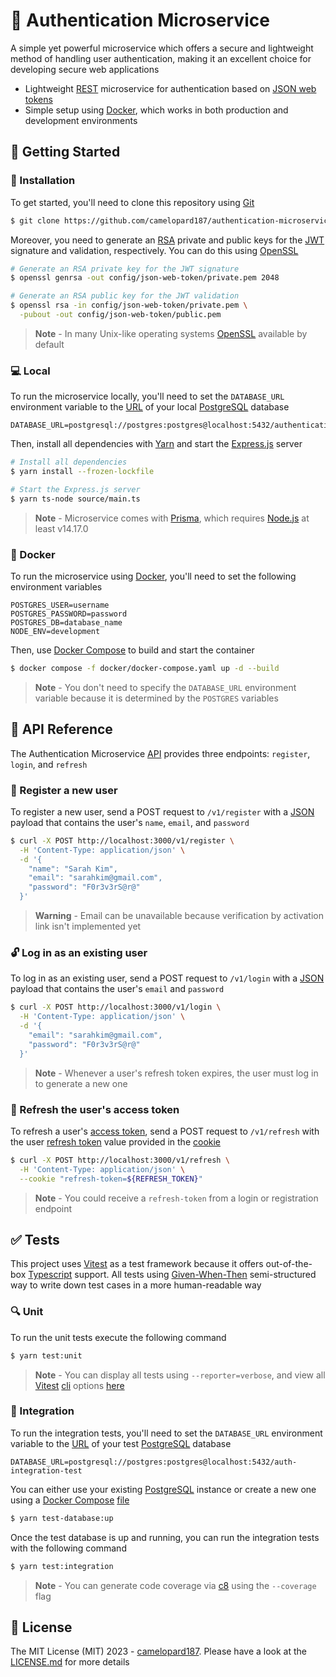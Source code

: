 # 🌻 Authentication Microservice

A simple yet powerful microservice which offers a secure and lightweight method of handling user authentication, making it an excellent choice for developing secure web applications

- Lightweight [REST](https://en.wikipedia.org/wiki/Representational_state_transfer) microservice for authentication based on [JSON web tokens](https://jwt.io/)
- Simple setup using [Docker](https://www.docker.com/), which works in both production and development environments

## 🤸 Getting Started

### 💾 Installation

To get started, you'll need to clone this repository using [Git](https://git-scm.com/)

```bash
$ git clone https://github.com/camelopard187/authentication-microservice-lightweight.git
```

Moreover, you need to generate an [RSA](<https://en.wikipedia.org/wiki/RSA_(cryptosystem)>) private and public keys for the [JWT](https://jwt.io/) signature and validation, respectively. You can do this using [OpenSSL](https://www.openssl.org/)

```bash
# Generate an RSA private key for the JWT signature
$ openssl genrsa -out config/json-web-token/private.pem 2048

# Generate an RSA public key for the JWT validation
$ openssl rsa -in config/json-web-token/private.pem \
  -pubout -out config/json-web-token/public.pem
```

> **Note** - In many Unix-like operating systems [OpenSSL](https://www.openssl.org/) available by default

### 💻 Local

To run the microservice locally, you'll need to set the `DATABASE_URL` environment variable to the [URL](https://en.wikipedia.org/wiki/URL) of your local [PostgreSQL](https://www.postgresql.org/) database

```env
DATABASE_URL=postgresql://postgres:postgres@localhost:5432/authentication
```

Then, install all dependencies with [Yarn](https://yarnpkg.com/) and start the [Express.js](https://expressjs.com/) server

```bash
# Install all dependencies
$ yarn install --frozen-lockfile

# Start the Express.js server
$ yarn ts-node source/main.ts
```

> **Note** - Microservice comes with [Prisma](https://www.prisma.io/), which requires [Node.js](https://nodejs.org/) at least v14.17.0

### 🐳 Docker

To run the microservice using [Docker](https://www.docker.com/), you'll need to set the following environment variables

```env
POSTGRES_USER=username
POSTGRES_PASSWORD=password
POSTGRES_DB=database_name
NODE_ENV=development
```

Then, use [Docker Compose](https://docs.docker.com/compose/) to build and start the container

```bash
$ docker compose -f docker/docker-compose.yaml up -d --build
```

> **Note** - You don't need to specify the `DATABASE_URL` environment variable because it is determined by the `POSTGRES` variables

## 🌿 API Reference

The Authentication Microservice [API](https://en.wikipedia.org/wiki/API) provides three endpoints: `register`, `login`, and `refresh`

### 🪪 Register a new user

To register a new user, send a POST request to `/v1/register` with a [JSON](https://www.json.org/) payload that contains the user's `name`, `email`, and `password`

```bash
$ curl -X POST http://localhost:3000/v1/register \
  -H 'Content-Type: application/json' \
  -d '{
    "name": "Sarah Kim",
    "email": "sarahkim@gmail.com",
    "password": "F0r3v3rS@r@"
  }'
```

> **Warning** - Email can be unavailable because verification by activation link isn't implemented yet

### 🔓 Log in as an existing user

To log in as an existing user, send a POST request to `/v1/login` with a [JSON](https://www.json.org/) payload that contains the user's `email` and `password`

```bash
$ curl -X POST http://localhost:3000/v1/login \
  -H 'Content-Type: application/json' \
  -d '{
    "email": "sarahkim@gmail.com",
    "password": "F0r3v3rS@r@"
  }'
```

> **Note** - Whenever a user's refresh token expires, the user must log in to generate a new one

### 🔄 Refresh the user's access token

To refresh a user's [access token](https://auth0.com/docs/secure/tokens/access-tokens), send a POST request to `/v1/refresh` with the user [refresh token](https://auth0.com/docs/secure/tokens/refresh-tokens) value provided in the [cookie](https://en.wikipedia.org/wiki/Cookie)

```bash
$ curl -X POST http://localhost:3000/v1/refresh \
  -H 'Content-Type: application/json' \
  --cookie "refresh-token=${REFRESH_TOKEN}"
```

> **Note** - You could receive a `refresh-token` from a login or registration endpoint

## ✅ Tests

This project uses [Vitest](https://vitest.dev/) as a test framework because it offers out-of-the-box [Typescript](https://www.typescriptlang.org/) support. All tests using [Given-When-Then](https://en.wikipedia.org/wiki/Given-When-Then) semi-structured way to write down test cases in a more human-readable way

### 🔍 Unit

To run the unit tests execute the following command

```bash
$ yarn test:unit
```

> **Note** - You can display all tests using `--reporter=verbose`, and view all [Vitest](https://vitest.dev/) [cli](https://en.wikipedia.org/wiki/Command-line_interface) options [here](https://vitest.dev/guide/cli.html)

### 🧩 Integration

To run the integration tests, you'll need to set the `DATABASE_URL` environment variable to the [URL](https://en.wikipedia.org/wiki/URL) of your test [PostgreSQL](https://www.postgresql.org/) database

```env
DATABASE_URL=postgresql://postgres:postgres@localhost:5432/auth-integration-test
```

You can either use your existing [PostgreSQL](https://www.postgresql.org/) instance or create a new one using a [Docker Compose](https://docs.docker.com/compose/) [file](test/docker/docker-compose.yaml)

```bash
$ yarn test-database:up
```

Once the test database is up and running, you can run the integration tests with the following command

```bash
$ yarn test:integration
```

> **Note** - You can generate code coverage via [c8](https://github.com/bcoe/c8) using the `--coverage` flag

## 📜 License

The MIT License (MIT) 2023 - [camelopard187](https://github.com/camelopard187). Please have a look at the [LICENSE.md](LICENSE.md) for more details

